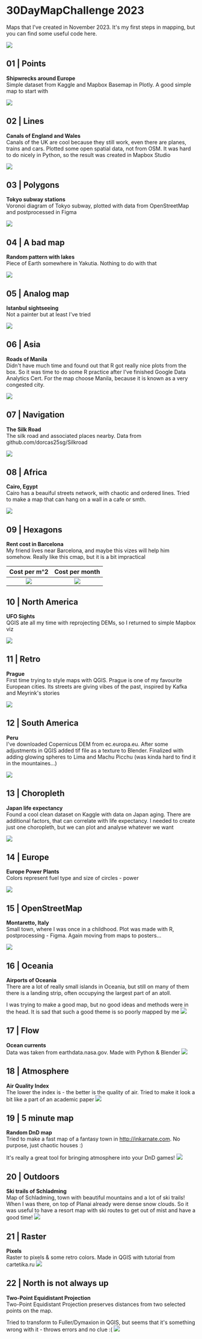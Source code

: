 # 30DayMapChallenge 2023

Maps that I've created in November 2023. It's my first steps in mapping, but you can find some useful code here.

![](images/Plan.jpg)

## 01 \| Points

**Shipwrecks around Europe**\
Simple dataset from Kaggle and Mapbox Basemap in Plotly. A good simple map to start with


![](images/Day1.png)

## 02 \| Lines

**Canals of England and Wales** \
Canals of the UK are cool because they still work, even there are planes, trains and cars. Plotted some open spatial data, not from OSM. It was hard to do nicely in Python, so the result was created in Mapbox Studio

![](images/Day2.png)

## 03 \| Polygons

**Tokyo subway stations** \
Voronoi diagram of Tokyo subway, plotted with data from OpenStreetMap and postprocessed in Figma

![](images/Day3.png)

## 04 \| A bad map

**Random pattern with lakes** \
Piece of Earth somewhere in Yakutia. Nothing to do with that

![](images/Day4.png)

## 05 \| Analog map

**Istanbul sightseeing** \
Not a painter but at least I've tried

![](images/Day5.jpg)

## 06 \| Asia

**Roads of Manila** \
Didn't have much time and found out that R got really nice plots from the box. So it was time to do some R practice after I've finished Google Data Analytics Cert. For the map choose Manila, because it is known as a very congested city.

![](images/Day6.png)

## 07 \| Navigation

**The Silk Road** \
The silk road and associated places nearby. Data from github.com/dorcas25sg/Silkroad

![](images/Day7.png)

## 08 \| Africa

**Cairo, Egypt** \
Cairo has a beauiful streets network, with chaotic and ordered lines. Tried to make a map that can hang on a wall in a cafe or smth.

![](images/Day8.png)

## 09 \| Hexagons

**Rent cost in Barcelona** \
My friend lives near Barcelona, and maybe this vizes will help him somehow. Really like this cmap, but it is a bit impractical

Cost per m^2               |  Cost per month
:-------------------------:|:-------------------------:
![](images/Day9-1.gif)   |  ![](images/Day9-2.gif)

## 10 \| North America

**UFO Sights** \
QGIS ate all my time with reprojecting DEMs, so I returned to simple Mapbox viz

![](images/Day10.png)

## 11 \| Retro

**Prague** \
First time trying to style maps with QGIS. Prague is one of my favourite European cities. Its streets are giving vibes of the past, inspired by Kafka and Meyrink's stories

![](images/Day11.jpeg)

## 12 \| South America

**Peru** \
I've downloaded Copernicus DEM from ec.europa.eu. After some adjustments in QGIS added tif file as a texture to Blender. Finalized with adding glowing spheres to Lima and Machu Picchu (was kinda hard to find it in the mountaines...)

![](images/Day12.png)

## 13 \| Choropleth

**Japan life expectancy** \
Found a cool clean dataset on Kaggle with data on Japan aging. There are additional factors, that can correlate with life expectancy. I needed to create just one choropleth, but we can plot and analyse whatever we want

![](images/Day13.png)

## 14 \| Europe

**Europe Power Plants** \
Colors represent fuel type and size of circles - power

![](images/Day14.png)

## 15 \| OpenStreetMap

**Montaretto, Italy** \
Small town, where I was once in a childhood. Plot was made with R, postprocessing - Figma. Again moving from maps to posters...

![](images/Day15.png)


## 16 \| Oceania

**Airports of Oceania** \
There are a lot of really small islands in Oceania, but still on many of them there is a landing strip, often occupying the largest part of an atoll.

I was trying to make a good map, but no good ideas and methods were in the head. It is sad that such a good theme is so poorly mapped by me
![](images/Day16.png)

## 17 \| Flow

**Ocean currents** \
Data was taken from earthdata.nasa.gov. Made with Python & Blender
![](images/Day17.png)

## 18 \| Atmosphere

**Air Quality Index** \
The lower the index is - the better is the quality of air. Tried to make it look a bit like a part of an academic paper
![](images/Day18.png)

## 19 \| 5 minute map

**Random DnD map** \
Tried to make a fast map of a fantasy town in http://inkarnate.com. No purpose,  just chaotic houses :)

It's really a great tool for bringing atmosphere into your DnD games!
![](images/Day19.jpg)

## 20 \| Outdoors

**Ski trails of Schladming** \
Map of Schladming, town with beautiful mountains and a lot of ski trails! 
When I was there, on top of Planai already were dense snow clouds. So it was useful to have a resort map with ski routes to get out of mist and have a good time!
![](images/Day20.png)

## 21 \| Raster

**Pixels** \
Raster to pixels & some retro colors. Made in QGIS with tutorial from cartetika.ru
![](images/Day21.png)

## 22 \| North is not always up

**Two-Point Equidistant Projection** \
Two-Point Equidistant Projection preserves distances from two selected points on the map.

Tried to transform to Fuller/Dymaxion in QGIS, but seems that it's something wrong with it - throws errors and no clue :(
![](images/Day22.png)
